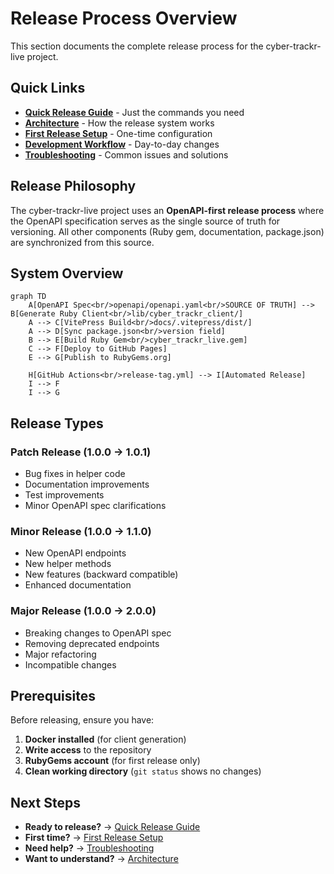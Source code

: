 # Release Process Overview

This section documents the complete release process for the cyber-trackr-live project.

## Quick Links

- **[Quick Release Guide](./quick-release.md)** - Just the commands you need
- **[Architecture](./architecture.md)** - How the release system works
- **[First Release Setup](./first-release.md)** - One-time configuration
- **[Development Workflow](./development-workflow.md)** - Day-to-day changes
- **[Troubleshooting](./troubleshooting.md)** - Common issues and solutions

## Release Philosophy

The cyber-trackr-live project uses an **OpenAPI-first release process** where the OpenAPI specification serves as the single source of truth for versioning. All other components (Ruby gem, documentation, package.json) are synchronized from this source.

## System Overview

```mermaid
graph TD
    A[OpenAPI Spec<br/>openapi/openapi.yaml<br/>SOURCE OF TRUTH] --> B[Generate Ruby Client<br/>lib/cyber_trackr_client/]
    A --> C[VitePress Build<br/>docs/.vitepress/dist/]
    A --> D[Sync package.json<br/>version field]
    B --> E[Build Ruby Gem<br/>cyber_trackr_live.gem]
    C --> F[Deploy to GitHub Pages]
    E --> G[Publish to RubyGems.org]
    
    H[GitHub Actions<br/>release-tag.yml] --> I[Automated Release]
    I --> F
    I --> G
```

## Release Types

### Patch Release (1.0.0 → 1.0.1)
- Bug fixes in helper code
- Documentation improvements
- Test improvements
- Minor OpenAPI spec clarifications

### Minor Release (1.0.0 → 1.1.0)
- New OpenAPI endpoints
- New helper methods
- New features (backward compatible)
- Enhanced documentation

### Major Release (1.0.0 → 2.0.0)
- Breaking changes to OpenAPI spec
- Removing deprecated endpoints
- Major refactoring
- Incompatible changes

## Prerequisites

Before releasing, ensure you have:

1. **Docker installed** (for client generation)
2. **Write access** to the repository
3. **RubyGems account** (for first release only)
4. **Clean working directory** (`git status` shows no changes)

## Next Steps

- **Ready to release?** → [Quick Release Guide](./quick-release.md)
- **First time?** → [First Release Setup](./first-release.md)
- **Need help?** → [Troubleshooting](./troubleshooting.md)
- **Want to understand?** → [Architecture](./architecture.md)